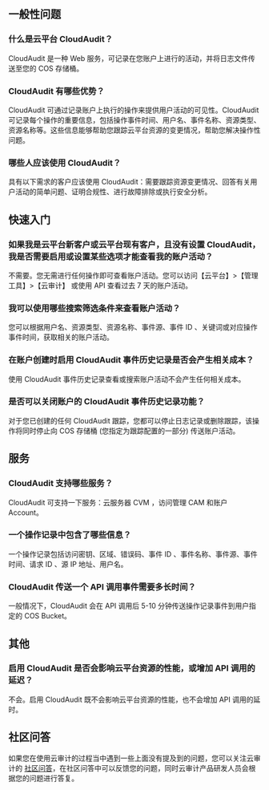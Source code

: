## 一般性问题
### 什么是云平台 CloudAudit？
CloudAudit 是一种 Web 服务，可记录在您账户上进行的活动，并将日志文件传送至您的 COS 存储桶。

### CloudAudit 有哪些优势？
CloudAudit 可通过记录账户上执行的操作来提供用户活动的可见性。CloudAudit 可记录每个操作的重要信息，包括操作事件时间、用户名、事件名称、资源类型、资源名称等。这些信息能够帮助您跟踪云平台资源的变更情况，帮助您解决操作性问题。

### 哪些人应该使用 CloudAudit？
具有以下需求的客户应该使用 CloudAudit：需要跟踪资源变更情况、回答有关用户活动的简单问题、证明合规性、进行故障排除或执行安全分析。

## 快速入门
### 如果我是云平台新客户或云平台现有客户，且没有设置 CloudAudit，我是否需要启用或设置某些选项才能查看我的账户活动？
不需要。您无需进行任何操作即可查看账户活动。您可以访问【云平台】>【管理工具】>【云审计】                                                                                                                                                                                                                                                                                                                                                                                                                                                                                                                                                                                                                                                                                                                                                                                                                                                                                                                                                                                                                                                                                                                                                                                                                                                                                                                                                                                                                                                                                                                                                                                                                                                                                                                                                                                                                                                                                                                                                                                                                                                                                                                                                                                                                                                                                                                                                                                                                                                                                                                                                                                                                                                                                                                                                                                                                                                                                                                                                                                                                                                                                                                                                                                                                                                                                                                                                                                                                                                                                                                                                                                                                                                                                                                                                                                                                                                                                                                                                                                                                                                                                                                                                                                                                                                                                                                                                                                                                                                                                                                                                                                                                                                                                                                                                                                                                                                                                                                                                                                                                                                                                                                                                                                                                                                                                                                                                                                                                                                                                                                                                                                                                                                                                                                                                                                                                                                                                                                                                                                                                                                                                                                                                                                                                                                                                                                                                                                                                                                                                                                                                                                                                                                                                                                                                                                                                                                                                                                                                                                                                                                                                                                                                                                                                                                                                                                                                                                                                                                                                                                                                                                                                                                                                                                                                                                                                                                                                                                                                                                                                                                                                                                                                                                                                                                                                                                                                                                                                                                                                                                                                                                                                                                                                                                                                                                                                                                                                                                                                                                                                                                                                                                                                                                                                                                                                                                                                                                                                                                                                                                                                                                                                                                                                                                                                                                                                                                                                                                                                                                                                                                                                                                                                                                                                                                                                                                                                                                                                                                                                                                                                                                                                                                                                                                                                                                                                                                                                                                                                                                                                                                                                                                                                                                                                                                                                                                                                                                                                                                                                                                                                                                                                                                                                                                                                                                                                                                                                                                                                                                                                                                                                                                                                                                                                                                                                                                                                                                                                                                                                                                                                                                                                                                                                                                                                                                                                                                                                                                                                                                                                                                                                                                                                                                                                                                                                                                                                                                                                                                                                                                                                                                                                                                                                                                                                                                                                                                                                                                                                                                                                                                                                                                                                                                                                                                                                                                                                                                                                                                                                                                                                                                                                                                                                                                                                                                                                                                                                                                                                                                                                                                                                                                                                                                                                                                                                                                                                                                                                                                                                                                                                                                                                                                                                                                                                                                                                                                                                                                                                                                                                                                                                                                                                                                                                                                                                             或使用 API 查看过去 7 天的账户活动。

### 我可以使用哪些搜索筛选条件来查看账户活动？
您可以根据用户名、资源类型、资源名称、事件源、事件 ID 、关键词或对应操作事件时间，获取相关的账户活动。



### 在账户创建时启用 CloudAudit 事件历史记录是否会产生相关成本？
使用 CloudAudit 事件历史记录查看或搜索账户活动不会产生任何相关成本。

### 是否可以关闭账户的 CloudAudit 事件历史记录功能？
对于您已创建的任何 CloudAudit 跟踪，您都可以停止日志记录或删除跟踪，该操作将同时停止向 COS 存储桶 (您指定为跟踪配置的一部分) 传送账户活动。

## 服务
### CloudAudit 支持哪些服务？
CloudAudit 可支持一下服务：云服务器 CVM ，访问管理 CAM 和账户 Account。


### 一个操作记录中包含了哪些信息？
一个操作记录包括访问密钥、区域、错误码、事件 ID 、事件名称、事件源、事件时间、请求 ID 、源 IP 地址、用户名。
### CloudAudit 传送一个 API 调用事件需要多长时间？
一般情况下，CloudAudit 会在 API 调用后 5-10 分钟传送操作记录事件到用户指定的 COS Bucket。



## 其他
### 启用 CloudAudit 是否会影响云平台资源的性能，或增加 API 调用的延迟？
不会。启用 CloudAudit 既不会影响云平台资源的性能，也不会增加 API 调用的延时。

## 社区问答
如果您在使用云审计的过程当中遇到一些上面没有提及到的问题，您可以关注云审计的 [社区问答](http://tce.fsphere.cn/developer/ask/tag/133)，在社区问答中可以反馈您的问题，同时云审计产品研发人员会根据您的问题进行答复。